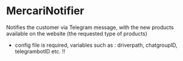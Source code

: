 # MercariNotifier
Notifies the customer via Telegram message, with the new products available on the website (the requested type of products)

- config file is required, variables such as :
driverpath, chatgroupID, telegrambotID etc. !!
